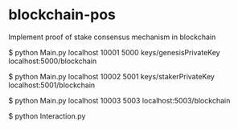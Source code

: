 # blockchain-pos
Implement proof of stake consensus mechanism in blockchain


$ python Main.py localhost 10001 5000 keys/genesisPrivateKey
localhost:5000/blockchain

$ python Main.py localhost 10002 5001 keys/stakerPrivateKey 
localhost:5001/blockchain

$ python Main.py localhost 10003 5003 
localhost:5003/blockchain

$ python Interaction.py
